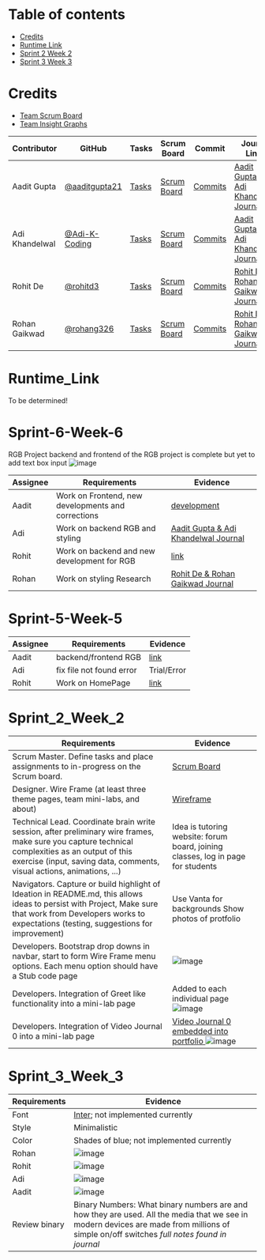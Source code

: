 Table of contents
=================

<!--ts-->
   * [Credits](#credits)
   * [Runtime Link](#runtime_link)
   * [Sprint 2 Week 2](#sprint_2_week_2)
   * [Sprint 3 Week 3](#sprint_3_week_3)
<!--te-->


Credits
============

- [Team Scrum Board](https://github.com/aaditgupta21/flask_portfolio/projects/1)
- [Team Insight Graphs](https://github.com/aaditgupta21/flask_portfolio/graphs/contributors)


Contributor | GitHub | Tasks | Scrum Board | Commit | Journal Links
----------- | ----------- | ------------- | ------------- | ------------- | -------------
Aadit Gupta | [@aaditgupta21](https://github.com/aaditgupta21) | [Tasks](https://github.com/aaditgupta21/flask_portfolio/issues) | [Scrum Board](https://github.com/aaditgupta21/flask_portfolio/projects/1)  | [Commits](https://github.com/aaditgupta21/flask_portfolio/commits/main?author=aaditgupta21) |[Aadit Gupta & Adi Khandelwal Journal](https://docs.google.com/document/d/18m2DBuJrDUOoWUPMxL7_-LjTvGnrwFLhQMYxaZReocM/edit?usp=sharing)
Adi Khandelwal | [@Adi-K-Coding](https://github.com/Adi-K-Coding) | [Tasks](https://github.com/aaditgupta21/flask_portfolio/issues) | [Scrum Board](https://github.com/aaditgupta21/flask_portfolio/projects/1) | [Commits](https://github.com/aaditgupta21/flask_portfolio/commits/main?author=Adi-K-Coding) | [Aadit Gupta & Adi Khandelwal Journal](https://docs.google.com/document/d/18m2DBuJrDUOoWUPMxL7_-LjTvGnrwFLhQMYxaZReocM/edit?usp=sharing)
Rohit De | [@rohitd3](https://github.com/rohitd3) | [Tasks](https://github.com/aaditgupta21/flask_portfolio/issues) | [Scrum Board](https://github.com/aaditgupta21/flask_portfolio/projects/1) | [Commits](https://github.com/aaditgupta21/flask_portfolio/commits/main?author=rohitd3) | [Rohit De & Rohan Gaikwad Journal](https://docs.google.com/document/d/1c5PIYwjII7IuVlCnkpn-ORHjwLj-XQIN5B2BWxP6aOw/edit?usp=sharing)
Rohan Gaikwad | [@rohang326](https://github.com/rohang326) | [Tasks](https://github.com/aaditgupta21/flask_portfolio/issues) | [Scrum Board](https://github.com/aaditgupta21/flask_portfolio/projects/1) | [Commits](https://github.com/aaditgupta21/flask_portfolio/commits/main?author=rohang326) | [Rohit De & Rohan Gaikwad Journal](https://docs.google.com/document/d/1c5PIYwjII7IuVlCnkpn-ORHjwLj-XQIN5B2BWxP6aOw/edit?usp=sharing)





Runtime_Link
============

To be determined!

Sprint-6-Week-6
============
RGB Project
backend and frontend of the RGB project is complete but yet to add text box input
![image](https://user-images.githubusercontent.com/44128572/135920697-91a8b81d-947a-4d1e-96f3-5a08498d56e3.png)

Assignee | Requirements | Evidence |
-------- | ----------- | ----------| 
Aadit | Work on Frontend, new developments and corrections | [development](https://github.com/aaditgupta21/geniuzes/commit/327b42f74a5bee36d4eb3e0627f2d12ad142e7f6) | 
Adi  | Work on backend RGB and styling | [Aadit Gupta & Adi Khandelwal Journal](https://docs.google.com/document/d/18m2DBuJrDUOoWUPMxL7_-LjTvGnrwFLhQMYxaZReocM/edit?usp=sharing) |
Rohit | Work on backend and new development for RGB | [link](https://github.com/aaditgupta21/geniuzes/commit/dc60e591d8ed02008b67679be7a6bc675c51221f)  |
Rohan | Work on styling Research |  [Rohit De & Rohan Gaikwad Journal](https://docs.google.com/document/d/1c5PIYwjII7IuVlCnkpn-ORHjwLj-XQIN5B2BWxP6aOw/edit?usp=sharing) |

Sprint-5-Week-5
=================
Assignee | Requirements | Evidence |
-------- | ----------- | ----------| 
Aadit | backend/frontend RGB |[link](https://github.com/aaditgupta21/flask_portfolio/commit/327b42f74a5bee36d4eb3e0627f2d12ad142e7f6) | 
Adi  | fix file not found error | Trial/Error |
Rohit | Work on HomePage | [link](https://github.com/aaditgupta21/flask_portfolio/commit/2fc0db57bf02b81e34682dff2496cfece08cfc86) |

Sprint_2_Week_2
============


Requirements | Evidence |
----------- | ----------- |
Scrum Master. Define tasks and place assignments to in-progress on the Scrum board.  | [Scrum Board](https://github.com/aaditgupta21/flask_portfolio/projects/1) |
Designer. Wire Frame (at least three theme pages, team mini-labs, and about) | [Wireframe](https://docs.google.com/document/d/13JMjVt1LlVg1cZFgbcL_K0h7GkAvD9NJkFDNzeb8OTk/edit?usp=sharing) |
Technical Lead. Coordinate brain write session, after preliminary wire frames, make sure you capture technical complexities as an output of this exercise (input, saving data, comments, visual actions, animations, ...) | Idea is tutoring website: forum board, joining classes, log in page for students |
Navigators. Capture or build highlight of Ideation in README.md, this allows ideas to persist with Project,  Make sure that work from Developers works to expectations (testing, suggestions for improvement) | Use Vanta for backgrounds                                                                                                                        Show photos of protfolio |
Developers. Bootstrap drop downs in navbar, start to form Wire Frame menu options.  Each menu option should have a Stub code page | ![image](https://user-images.githubusercontent.com/44128572/133027385-edaa60bc-008f-437d-87fe-3d4a29164e02.png) |
Developers. Integration of Greet like functionality into a mini-lab page | Added to each individual page ![image](https://user-images.githubusercontent.com/44128572/133027063-84232b8d-e9c0-4ced-bba5-46bb99b4f564.png) |
Developers. Integration of Video Journal 0 into a mini-lab page | [Video Journal 0 embedded into portfolio ](https://www.youtube.com/playlist?list=PLT0pUL77e5RFi8ZPMgJNCi7Gp_5K-BZ0K) ![image](https://user-images.githubusercontent.com/44128572/133027005-909838fb-7c2e-4afa-8932-e0ac62d0d34c.png)|


Sprint_3_Week_3
============

Requirements | Evidence |
----------- | ----------- |
Font | [Inter](https://fonts.google.com/specimen/Inter?query=Inter); not implemented currently |
Style | Minimalistic |
Color | Shades of blue; not implemented currently |
Rohan | ![image](https://user-images.githubusercontent.com/89225438/133149631-ec8e6135-209c-44ce-8c43-4d8ded4ebd0d.png) |
Rohit | ![image](https://user-images.githubusercontent.com/44128572/133026053-b46f4cfe-3020-4d26-b488-3a8b1b91dd48.png) |
Adi | ![image](https://user-images.githubusercontent.com/44128572/133026040-e04009a9-6d38-42e8-a449-fc52529830b6.png) |
Aadit | ![image](https://user-images.githubusercontent.com/44128572/133026029-da9c8065-7140-4374-b3ee-30bb26add09a.png) |
Review binary | Binary Numbers: What binary numbers are and how they are used. All the media that we see in modern devices are made from millions of simple on/off switches *full notes found in journal*|
